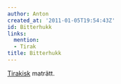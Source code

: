 ```yaml
---
author: Anton
created_at: '2011-01-05T19:54:43Z'
id: Bitterhukk
links:
  mention:
  - Tirak
title: Bitterhukk
---
```


[Tirakisk] maträtt.

  [Tirakisk]: Tirak
